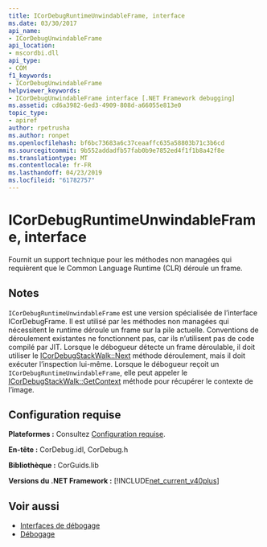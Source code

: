 ```yaml
---
title: ICorDebugRuntimeUnwindableFrame, interface
ms.date: 03/30/2017
api_name:
- ICorDebugUnwindableFrame
api_location:
- mscordbi.dll
api_type:
- COM
f1_keywords:
- ICorDebugUnwindableFrame
helpviewer_keywords:
- ICorDebugUnwindableFrame interface [.NET Framework debugging]
ms.assetid: cd6a3982-6ed3-4909-808d-a66055e813e0
topic_type:
- apiref
author: rpetrusha
ms.author: ronpet
ms.openlocfilehash: bf6bc73683a6c37ceaaffc635a58803b71c3b6cd
ms.sourcegitcommit: 9b552addadfb57fab0b9e7852ed4f1f1b8a42f8e
ms.translationtype: MT
ms.contentlocale: fr-FR
ms.lasthandoff: 04/23/2019
ms.locfileid: "61782757"
---
```

# <a name="icordebugruntimeunwindableframe-interface"></a>ICorDebugRuntimeUnwindableFrame, interface
Fournit un support technique pour les méthodes non managées qui requièrent que le Common Language Runtime (CLR) déroule un frame.  
  
## <a name="remarks"></a>Notes  
 `ICorDebugRuntimeUnwindableFrame` est une version spécialisée de l’interface ICorDebugFrame. Il est utilisé par les méthodes non managées qui nécessitent le runtime déroule un frame sur la pile actuelle. Conventions de déroulement existantes ne fonctionnent pas, car ils n’utilisent pas de code compilé par JIT. Lorsque le débogueur détecte un frame déroulable, il doit utiliser le [ICorDebugStackWalk::Next](../../../../docs/framework/unmanaged-api/debugging/icordebugstackwalk-next-method.md) méthode déroulement, mais il doit exécuter l’inspection lui-même. Lorsque le débogueur reçoit un `ICorDebugRuntimeUnwindableFrame`, elle peut appeler le [ICorDebugStackWalk::GetContext](../../../../docs/framework/unmanaged-api/debugging/icordebugstackwalk-getcontext-method.md) méthode pour récupérer le contexte de l’image.  
  
## <a name="requirements"></a>Configuration requise  
 **Plateformes :** Consultez [Configuration requise](../../../../docs/framework/get-started/system-requirements.md).  
  
 **En-tête :** CorDebug.idl, CorDebug.h  
  
 **Bibliothèque :** CorGuids.lib  
  
 **Versions du .NET Framework :** [!INCLUDE[net_current_v40plus](../../../../includes/net-current-v40plus-md.md)]  
  
## <a name="see-also"></a>Voir aussi

- [Interfaces de débogage](../../../../docs/framework/unmanaged-api/debugging/debugging-interfaces.md)
- [Débogage](../../../../docs/framework/unmanaged-api/debugging/index.md)
